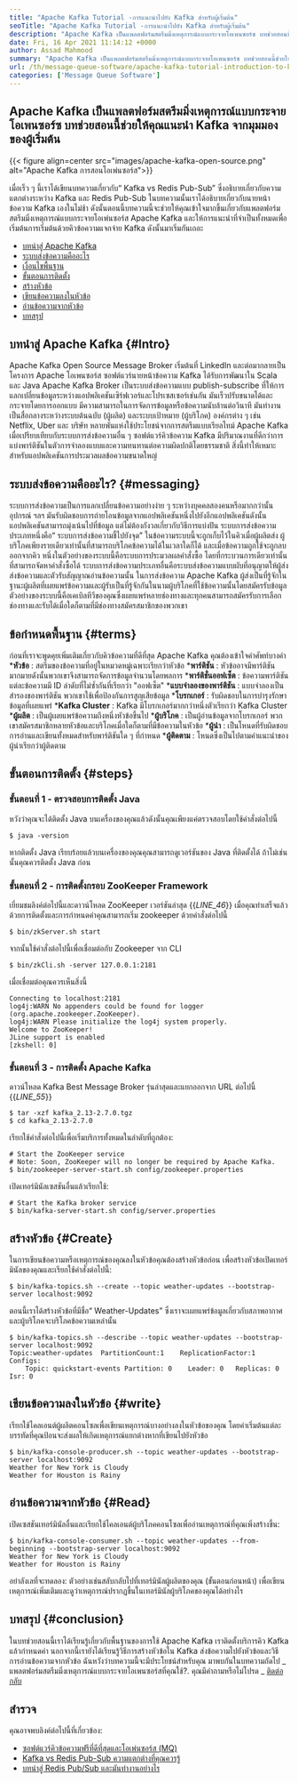 ```yaml
---
title: "Apache Kafka Tutorial -การแนะนำไปยัง Kafka สำหรับผู้เริ่มต้น" 
seoTitle: "Apache Kafka Tutorial -การแนะนำไปยัง Kafka สำหรับผู้เริ่มต้น" 
description: "Apache Kafka เป็นแพลตฟอร์มสตรีมมิ่งเหตุการณ์แบบกระจายโอเพนซอร์ซ บทช่วยสอนนี้เป็นคู่มือเริ่มต้นเพื่อทำความเข้าใจกับ Apache Kafka" 
date: Fri, 16 Apr 2021 11:14:12 +0000
author: Assad Mahmood
summary: "Apache Kafka เป็นแพลตฟอร์มสตรีมมิ่งเหตุการณ์แบบกระจายโอเพนซอร์ซ บทช่วยสอนนี้ช่วยให้คุณแนะนำ Kafka จากมุมมองของผู้เริ่มต้น" 
url: /th/message-queue-software/apache-kafka-tutorial-introduction-to-kafka-for-beginners/
categories: ['Message Queue Software']
---
```


## Apache Kafka เป็นแพลตฟอร์มสตรีมมิ่งเหตุการณ์แบบกระจายโอเพนซอร์ซ บทช่วยสอนนี้ช่วยให้คุณแนะนำ Kafka จากมุมมองของผู้เริ่มต้น

{{< figure align=center src="images/apache-kafka-open-source.png" alt="Apache Kafka การสอนโอเพ่นซอร์ส">}}

เมื่อเร็ว ๆ นี้เราได้เขียนบทความเกี่ยวกับ“ Kafka vs Redis Pub-Sub” ซึ่งอธิบายเกี่ยวกับความแตกต่างระหว่าง Kafka และ Redis Pub-Sub ในบทความนั้นเราได้อธิบายเกี่ยวกับนายหน้าข้อความ Kafka เองในไม่ช้า ดังนั้นตอนนี้บทความนี้จะช่วยให้คุณเข้าใจมากขึ้นเกี่ยวกับแพลตฟอร์มสตรีมมิ่งเหตุการณ์แบบกระจายโอเพ่นซอร์ส Apache Kafka และให้การแนะนำที่จำเป็นทั้งหมดเพื่อเริ่มต้นการเริ่มต้นด้วยคิวข้อความแจกจ่าย Kafka ดังนั้นมาเริ่มกันเถอะ
  * [บทนำสู่ Apache Kafka][1]
  * [ระบบส่งข้อความคืออะไร][2]
  * [เงื่อนไขพื้นฐาน][3]
  * [ขั้นตอนการติดตั้ง][4]
  * [สร้างหัวข้อ][5]
  * [เขียนข้อความลงในหัวข้อ][6]
  * [อ่านข้อความจากหัวข้อ][7]
  * [บทสรุป][8]

## บทนำสู่ Apache Kafka   {#Intro}
Apache Kafka Open Source Message Broker เริ่มต้นที่ LinkedIn และต่อมากลายเป็นโครงการ Apache โอเพนซอร์ส ซอฟต์แวร์นายหน้าข้อความ Kafka ได้รับการพัฒนาใน Scala และ Java Apache Kafka Broker เป็นระบบส่งข้อความแบบ publish-subscribe ที่ให้การแลกเปลี่ยนข้อมูลระหว่างแอปพลิเคชันเซิร์ฟเวอร์และโปรเซสเซอร์เช่นกัน มันเร็วปรับขนาดได้และกระจายโดยการออกแบบ มีความสามารถในการจัดการข้อมูลหรือข้อความนับล้านต่อวินาที มันทำงานเป็นสื่อกลางระหว่างระบบต้นฉบับ (ผู้ผลิต) และระบบเป้าหมาย (ผู้บริโภค) องค์กรต่าง ๆ เช่น Netflix, Uber และ บริษัท หลายพันแห่งใช้ประโยชน์จากการสตรีมแบบเรียลไทม์ Apache Kafka เมื่อเปรียบเทียบกับระบบการส่งข้อความอื่น ๆ ซอฟต์แวร์คิวข้อความ Kafka มีปริมาณงานที่ดีกว่าการแบ่งพาร์ติชันในตัวการจำลองแบบและความทนทานต่อความผิดปกติโดยธรรมชาติ สิ่งนี้ทำให้เหมาะสำหรับแอปพลิเคชันการประมวลผลข้อความขนาดใหญ่

## ระบบส่งข้อความคืออะไร?   {#messaging}
ระบบการส่งข้อความเป็นการแลกเปลี่ยนข้อความอย่างง่าย ๆ ระหว่างบุคคลสองคนหรือมากกว่านั้นอุปกรณ์ ฯลฯ มันรับผิดชอบการถ่ายโอนข้อมูลจากแอปพลิเคชันหนึ่งไปยังอีกแอปพลิเคชันดังนั้นแอปพลิเคชันสามารถมุ่งเน้นไปที่ข้อมูล แต่ไม่ต้องกังวลเกี่ยวกับวิธีการแบ่งปัน
ระบบการส่งข้อความประเภทหนึ่งคือ“ ระบบการส่งข้อความชี้ไปยังจุด” ในข้อความระบบนี้จะถูกเก็บไว้ในคิวเมื่อผู้ผลิตส่ง ผู้บริโภคเพียงรายเดียวเท่านั้นที่สามารถบริโภคข้อความได้ในเวลาใดก็ได้ และเมื่อข้อความถูกใช้จะถูกลบออกจากคิว หนึ่งในตัวอย่างของระบบนี้คือระบบการประมวลผลคำสั่งซื้อ โดยที่กระบวนการเดียวเท่านั้นที่สามารถจัดหาคำสั่งซื้อได้
ระบบการส่งข้อความประเภทอื่นคือระบบส่งข้อความแบบผับที่อนุญาตให้ผู้ส่งส่งข้อความและตัวรับสัญญาณอ่านข้อความนั้น ในการส่งข้อความ Apache Kafka ผู้ส่งเป็นที่รู้จักในฐานะผู้ผลิตที่เผยแพร่ข้อความและผู้รับเป็นที่รู้จักกันในนามผู้บริโภคที่ใช้ข้อความนั้นโดยสมัครรับข้อมูล ตัวอย่างของระบบนี้คือเคเบิลทีวีของคุณซึ่งเผยแพร่หลายช่องทางและทุกคนสามารถสมัครรับการเลือกช่องทางและรับได้เมื่อใดก็ตามที่มีช่องทางสมัครสมาชิกของพวกเขา

## ข้อกำหนดพื้นฐาน   {#terms}
ก่อนที่เราจะพูดคุยเพิ่มเติมเกี่ยวกับคิวข้อความที่ดีที่สุด Apache Kafka คุณต้องเข้าใจคำศัพท์บางคำ
  ***หัวข้อ** : สตรีมของข้อความที่อยู่ในหมวดหมู่เฉพาะเรียกว่าหัวข้อ
  ***พาร์ติชัน** : หัวข้ออาจมีพาร์ติชันมากมายดังนั้นพวกเขาจึงสามารถจัดการข้อมูลจำนวนโดยพลการ
  ***พาร์ติชั่นออฟเซ็ต** : ข้อความพาร์ติชันแต่ละข้อความมี ID ลำดับที่ไม่ซ้ำกันที่เรียกว่า "ออฟเซ็ต"
  ***แบบจำลองของพาร์ติชัน** : แบบจำลองเป็นสำรองของพาร์ติชัน พวกเขาใช้เพื่อป้องกันการสูญเสียข้อมูล
  ***โบรกเกอร์** : รับผิดชอบในการบำรุงรักษาข้อมูลที่เผยแพร่
  ***Kafka Cluster** : Kafka มีโบรกเกอร์มากกว่าหนึ่งตัวเรียกว่า Kafka Cluster
  ***ผู้ผลิต** : เป็นผู้เผยแพร่ข้อความถึงหนึ่งหัวข้อขึ้นไป
  ***ผู้บริโภค** : เป็นผู้อ่านข้อมูลจากโบรกเกอร์ พวกเขาสมัครสมาชิกหลายหัวข้อและบริโภคเมื่อใดก็ตามที่มีข้อความในหัวข้อ
  ***ผู้นำ** : เป็นโหนดที่รับผิดชอบการอ่านและเขียนทั้งหมดสำหรับพาร์ติชันใด ๆ ที่กำหนด
  ***ผู้ติดตาม** : โหนดซึ่งเป็นไปตามคำแนะนำของผู้นำเรียกว่าผู้ติดตาม

## ขั้นตอนการติดตั้ง   {#steps}

### ขั้นตอนที่ 1 - ตรวจสอบการติดตั้ง Java
หวังว่าคุณจะได้ติดตั้ง Java บนเครื่องของคุณแล้วดังนั้นคุณเพียงแค่ตรวจสอบโดยใช้คำสั่งต่อไปนี้
```
$ java -version
```
หากติดตั้ง Java เรียบร้อยแล้วบนเครื่องของคุณคุณสามารถดูเวอร์ชันของ Java ที่ติดตั้งได้ ถ้าไม่เช่นนั้นคุณควรติดตั้ง Java ก่อน

### ขั้นตอนที่ 2 - การติดตั้งกรอบ ZooKeeper Framework
เยี่ยมชมลิงค์ต่อไปนี้และดาวน์โหลด ZooKeeper เวอร์ชันล่าสุด
{{_LINE_46_}}
เมื่อคุณทำเสร็จแล้วด้วยการติดตั้งและการกำหนดค่าคุณสามารถเริ่ม zookeeper ด้วยคำสั่งต่อไปนี้
```
$ bin/zkServer.sh start
```
จากนั้นใช้คำสั่งต่อไปนี้เพื่อเชื่อมต่อกับ Zookeeper จาก CLI
```
$ bin/zkCli.sh -server 127.0.0.1:2181
```
เมื่อเชื่อมต่อคุณควรเห็นสิ่งนี้
```
Connecting to localhost:2181
log4j:WARN No appenders could be found for logger (org.apache.zookeeper.ZooKeeper).
log4j:WARN Please initialize the log4j system properly.
Welcome to ZooKeeper!
JLine support is enabled
[zkshell: 0]
```

### ขั้นตอนที่ 3 - การติดตั้ง Apache Kafka
ดาวน์โหลด Kafka Best Message Broker รุ่นล่าสุดและแยกออกจาก URL ต่อไปนี้
{{_LINE_55_}}
```
$ tar -xzf kafka_2.13-2.7.0.tgz
$ cd kafka_2.13-2.7.0
```
เรียกใช้คำสั่งต่อไปนี้เพื่อเริ่มบริการทั้งหมดในลำดับที่ถูกต้อง:
```
# Start the ZooKeeper service
# Note: Soon, ZooKeeper will no longer be required by Apache Kafka.
$ bin/zookeeper-server-start.sh config/zookeeper.properties
```
เปิดเทอร์มินัลเซสชันอื่นแล้วเรียกใช้:
```
# Start the Kafka broker service
$ bin/kafka-server-start.sh config/server.properties
```

## สร้างหัวข้อ   {#Create}
ในการเขียนข้อความหรือเหตุการณ์ของคุณลงในหัวข้อคุณต้องสร้างหัวข้อก่อน เพื่อสร้างหัวข้อเปิดเทอร์มินัลของคุณและเรียกใช้คำสั่งต่อไปนี้:
```
$ bin/kafka-topics.sh --create --topic weather-updates --bootstrap-server localhost:9092
```
ตอนนี้เราได้สร้างหัวข้อที่มีชื่อ“ Weather-Updates” ซึ่งเราจะเผยแพร่ข้อมูลเกี่ยวกับสภาพอากาศและผู้บริโภคจะบริโภคข้อความเหล่านั้น
```
$ bin/kafka-topics.sh --describe --topic weather-updates --bootstrap-server localhost:9092
Topic:weather-updates  PartitionCount:1    ReplicationFactor:1 Configs:
    Topic: quickstart-events Partition: 0    Leader: 0   Replicas: 0 Isr: 0

```

## เขียนข้อความลงในหัวข้อ   {#write}
เรียกใช้ไคลเอนต์ผู้ผลิตคอนโซลเพื่อเขียนเหตุการณ์บางอย่างลงในหัวข้อของคุณ โดยค่าเริ่มต้นแต่ละบรรทัดที่คุณป้อนจะส่งผลให้เกิดเหตุการณ์แยกต่างหากที่เขียนไปยังหัวข้อ
```
$ bin/kafka-console-producer.sh --topic weather-updates --bootstrap-server localhost:9092
Weather for New York is Cloudy
Weather for Houston is Rainy
```

## อ่านข้อความจากหัวข้อ   {#Read}
เปิดเซสชันเทอร์มินัลอื่นและเรียกใช้ไคลเอนต์ผู้บริโภคคอนโซลเพื่ออ่านเหตุการณ์ที่คุณเพิ่งสร้างขึ้น:
```
$ bin/kafka-console-consumer.sh --topic weather-updates --from-beginning --bootstrap-server localhost:9092
Weather for New York is Cloudy
Weather for Houston is Rainy
```
อย่าลังเลที่จะทดลอง: ตัวอย่างเช่นสลับกลับไปที่เทอร์มินัลผู้ผลิตของคุณ (ขั้นตอนก่อนหน้า) เพื่อเขียนเหตุการณ์เพิ่มเติมและดูว่าเหตุการณ์ปรากฏขึ้นในเทอร์มินัลผู้บริโภคของคุณได้อย่างไร

## บทสรุป   {#conclusion}
ในบทช่วยสอนนี้เราได้เรียนรู้เกี่ยวกับพื้นฐานของการใช้ Apache Kafka เราติดตั้งบริการคิว Kafka แล้วกำหนดค่า นอกจากนี้เรายังได้เรียนรู้วิธีการสร้างหัวข้อใน Kafka ส่งข้อความไปยังหัวข้อและวิธีการอ่านข้อความจากหัวข้อ ฉันหวังว่าบทความนี้จะมีประโยชน์สำหรับคุณ มาพบกันในบทความถัดไป
_ แพลตฟอร์มสตรีมมิ่งเหตุการณ์แบบกระจายโอเพนซอร์สที่คุณใช้?. คุณมีคำถามหรือไม่โปรด _ [ติดต่อกลับ][9]

## สำรวจ
คุณอาจพบลิงค์ต่อไปนี้ที่เกี่ยวข้อง:
  * [ซอฟต์แวร์คิวข้อความฟรีที่ดีที่สุดและโอเพ่นซอร์ส (MQ)][10]
  * [Kafka vs Redis Pub-Sub ความแตกต่างที่คุณควรรู้][11]
  * [บทนำสู่ Redis Pub/Sub และมันทำงานอย่างไร][12]

  
[1]: #intro
[2]: #messaging
[3]: #terms
[4]: #steps
[5]: #create
[6]: #write
[7]: #read
[8]: #conclusion
[9]: mailto:yasir.saeed@aspose.com
[10]: https://products.containerize.com/message-queue-software/
[11]: https://blog.containerize.com/database-management-software/kafka-vs-redis-pub-sub-differences-which-you-should-know/
[12]: https://blog.containerize.com/database-management-software/introduction-to-redis-pubsub-and-how-does-it-work/
